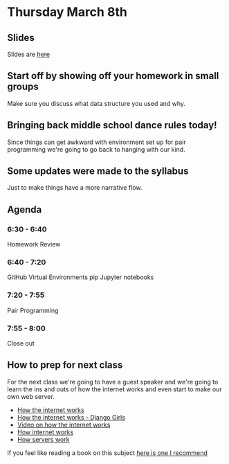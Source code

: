 # Thursday March 8th

## Slides
Slides are [here](http://jessicagarson.com/NYU-Intro-to-Python-March-8)

## Start off by showing off your homework in small groups
Make sure you discuss what data structure you used and why.

## Bringing back middle school dance rules today!
Since things can get awkward with environment set up for pair programming we're going to go back to hanging with our kind.

## Some updates were made to the syllabus
Just to make things have a more narrative flow.

## Agenda
### 6:30 - 6:40
Homework Review
### 6:40 - 7:20
GitHub
Virtual Environments
pip
Jupyter notebooks
### 7:20 - 7:55
Pair Programming
### 7:55 - 8:00
Close out

## How to prep for next class
For the next class we're going to have a guest speaker and we're going to learn the ins and outs of how the internet works and even start to make our own web server.
- [How the internet works](https://web.stanford.edu/class/msande91si/www-spr04/readings/week1/InternetWhitepaper.htm)
- [How the internet works - Django Girls](https://tutorial.djangogirls.org/en/how_the_internet_works/)
- [Video on how the internet works](https://www.youtube.com/watch?v=zaH7rtqkY10)
- [How internet works](http://www.rookiemag.com/2016/11/how-internet-works/)
- [How servers work](https://computer.howstuffworks.com/web-server.htm)

If you feel like reading a book on this subject [here is one I recommend](http://web.csulb.edu/~rlaster/docs/cecs572.pdf)
